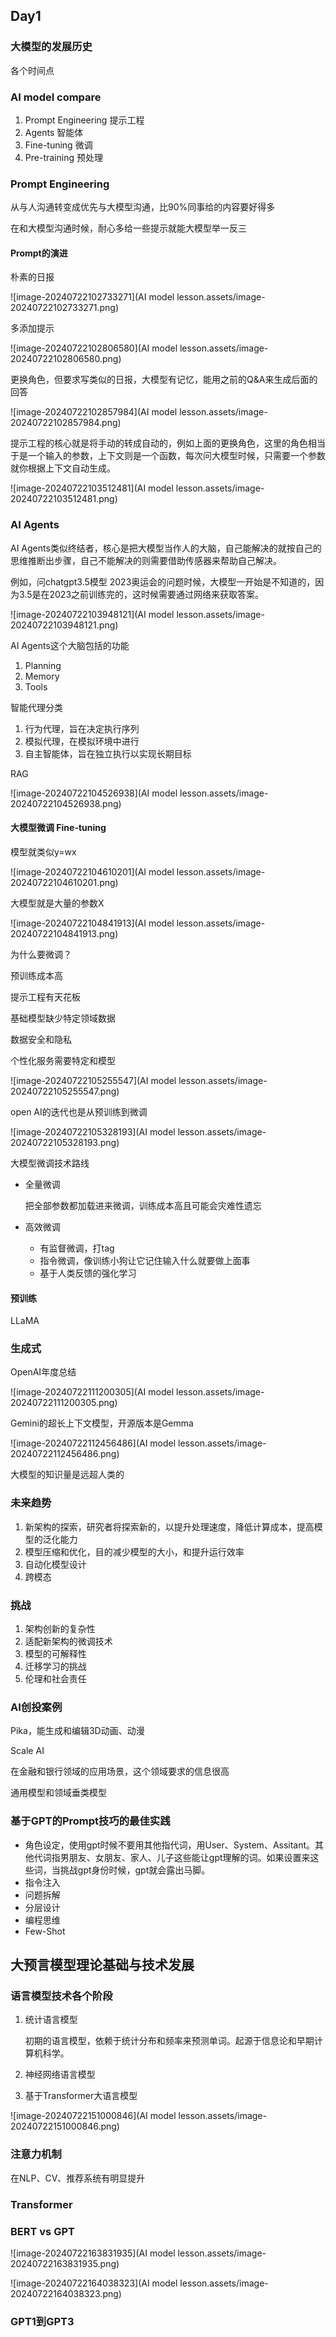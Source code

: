 ## Day1

### 大模型的发展历史

各个时间点

### AI model compare

1. Prompt Engineering 提示工程
2. Agents 智能体
3. Fine-tuning 微调
4. Pre-training 预处理

### Prompt Engineering

从与人沟通转变成优先与大模型沟通，比90%同事给的内容要好得多



在和大模型沟通时候，耐心多给一些提示就能大模型举一反三

#### Prompt的演进

朴素的日报

![image-20240722102733271](AI model lesson.assets/image-20240722102733271.png)



多添加提示

![image-20240722102806580](AI model lesson.assets/image-20240722102806580.png)



更换角色，但要求写类似的日报，大模型有记忆，能用之前的Q&A来生成后面的回答

![image-20240722102857984](AI model lesson.assets/image-20240722102857984.png)



提示工程的核心就是将手动的转成自动的，例如上面的更换角色，这里的角色相当于是一个输入的参数，上下文则是一个函数，每次问大模型时候，只需要一个参数就你根据上下文自动生成。

![image-20240722103512481](AI model lesson.assets/image-20240722103512481.png)

### AI Agents

AI Agents类似终结者，核心是把大模型当作人的大脑，自己能解决的就按自己的思维推断出步骤，自己不能解决的则需要借助传感器来帮助自己解决。

例如，问chatgpt3.5模型 2023奥运会的问题时候，大模型一开始是不知道的，因为3.5是在2023之前训练完的，这时候需要通过网络来获取答案。

![image-20240722103948121](AI model lesson.assets/image-20240722103948121.png)

AI Agents这个大脑包括的功能

1. Planning
2. Memory
3. Tools

智能代理分类

1. 行为代理，旨在决定执行序列
2. 模拟代理，在模拟环境中进行
3. 自主智能体，旨在独立执行以实现长期目标



RAG

![image-20240722104526938](AI model lesson.assets/image-20240722104526938.png)

#### 大模型微调 Fine-tuning

模型就类似y=wx

![image-20240722104610201](AI model lesson.assets/image-20240722104610201.png)

大模型就是大量的参数X

![image-20240722104841913](AI model lesson.assets/image-20240722104841913.png)

为什么要微调？

预训练成本高

提示工程有天花板

基础模型缺少特定领域数据

数据安全和隐私

个性化服务需要特定和模型

![image-20240722105255547](AI model lesson.assets/image-20240722105255547.png)



open AI的迭代也是从预训练到微调

![image-20240722105328193](AI model lesson.assets/image-20240722105328193.png)



大模型微调技术路线

+ 全量微调

  把全部参数都加载进来微调，训练成本高且可能会灾难性遗忘

+ 高效微调
  + 有监督微调，打tag
  + 指令微调，像训练小狗让它记住输入什么就要做上面事
  + 基于人类反馈的强化学习

#### 预训练

LLaMA

### 生成式

OpenAI年度总结

![image-20240722111200305](AI model lesson.assets/image-20240722111200305.png)



Gemini的超长上下文模型，开源版本是Gemma

![image-20240722112456486](AI model lesson.assets/image-20240722112456486.png)



大模型的知识量是远超人类的

### 未来趋势

1. 新架构的探索，研究者将探索新的，以提升处理速度，降低计算成本，提高模型的泛化能力
2. 模型压缩和优化，目的减少模型的大小，和提升运行效率
3. 自动化模型设计
4. 跨模态

### 挑战

1. 架构创新的复杂性
2. 适配新架构的微调技术
3. 模型的可解释性
4. 迁移学习的挑战
5. 伦理和社会责任

### AI创投案例

Pika，能生成和编辑3D动画、动漫

Scale AI

在金融和银行领域的应用场景，这个领域要求的信息很高

通用模型和领域垂类模型

### 基于GPT的Prompt技巧的最佳实践

+ 角色设定，使用gpt时候不要用其他指代词，用User、System、Assitant。其他代词指男朋友、女朋友、家人、儿子这些能让gpt理解的词。如果设置来这些词，当挑战gpt身份时候，gpt就会露出马脚。
+ 指令注入
+ 问题拆解
+ 分层设计
+ 编程思维
+ Few-Shot

## 大预言模型理论基础与技术发展

### 语言模型技术各个阶段

1. 统计语言模型

   初期的语言模型，依赖于统计分布和频率来预测单词。起源于信息论和早期计算机科学。

2. 神经网络语言模型

3. 基于Transformer大语言模型

![image-20240722151000846](AI model lesson.assets/image-20240722151000846.png)

### 注意力机制

在NLP、CV、推荐系统有明显提升

### Transformer



### BERT vs GPT

![image-20240722163831935](AI model lesson.assets/image-20240722163831935.png)

![image-20240722164038323](AI model lesson.assets/image-20240722164038323.png)

### GPT1到GPT3

